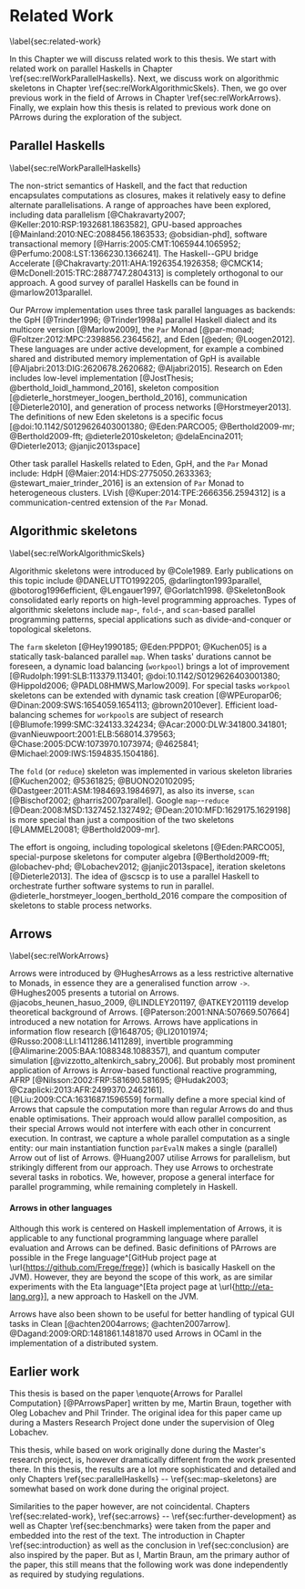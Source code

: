 # Related Work

\label{sec:related-work}

In this Chapter we will discuss related work to this thesis. We start with
related work on parallel Haskells in Chapter \ref{sec:relWorkParallelHaskells}. Next,
we discuss work on algorithmic skeletons in Chapter \ref{sec:relWorkAlgorithmicSkels}.
Then, we go over previous work in the field of Arrows in Chapter \ref{sec:relWorkArrows}.
Finally, we explain how this thesis is related to previous work done on PArrows
during the exploration of the subject.

## Parallel Haskells

\label{sec:relWorkParallelHaskells}

The non-strict semantics of Haskell, and the fact that reduction
encapsulates computations as closures, makes it relatively easy to
define alternate parallelisations. A range of approaches have been explored,
including data parallelism [@Chakravarty2007; @Keller:2010:RSP:1932681.1863582],
GPU-based approaches [@Mainland:2010:NEC:2088456.1863533; @obsidian-phd],
software transactional memory
[@Harris:2005:CMT:1065944.1065952; @Perfumo:2008:LST:1366230.1366241].
The Haskell--GPU bridge Accelerate
[@Chakravarty:2011:AHA:1926354.1926358; @CMCK14; @McDonell:2015:TRC:2887747.2804313]
is completely orthogonal to our approach.
A good survey of parallel Haskells can be found in @marlow2013parallel.

Our PArrow implementation uses three task parallel languages as backends:
the GpH [@Trinder1996; @Trinder1998a] parallel Haskell dialect
and its multicore version [@Marlow2009], the `Par` Monad
[@par-monad; @Foltzer:2012:MPC:2398856.2364562], and Eden [@eden; @Loogen2012].
These languages are under active development, for example a combined shared
and distributed memory implementation of GpH is available
[@Aljabri:2013:DIG:2620678.2620682; @Aljabri2015].
Research on Eden includes low-level implementation
[@JostThesis; @berthold_loidl_hammond_2016], skeleton composition
[@dieterle_horstmeyer_loogen_berthold_2016], communication [@Dieterle2010],
and generation of process networks [@Horstmeyer2013].
The definitions of new Eden skeletons is a specific focus
[@doi:10.1142/S0129626403001380; @Eden:PARCO05; @Berthold2009-mr; @Berthold2009-fft; @dieterle2010skeleton; @delaEncina2011; @Dieterle2013; @janjic2013space]

Other task parallel Haskells related to Eden, GpH, and the `Par`
Monad include: HdpH [@Maier:2014:HDS:2775050.2633363; @stewart_maier_trinder_2016] is an extension
of `Par` Monad to heterogeneous clusters. LVish [@Kuper:2014:TPE:2666356.2594312] is a
communication-centred extension of the `Par` Monad.

## Algorithmic skeletons

\label{sec:relWorkAlgorithmicSkels}

Algorithmic skeletons were introduced by @Cole1989.
Early publications on this topic include @DANELUTTO1992205, @darlington1993parallel, @botorog1996efficient, @Lengauer1997, @Gorlatch1998. 
@SkeletonBook consolidated early reports on high-level programming approaches.
Types of algorithmic skeletons include `map`-, `fold`-, and `scan`-based parallel
programming patterns, special applications such as divide-and-conquer or
topological skeletons.

The `farm` skeleton [@Hey1990185; @Eden:PPDP01; @Kuchen05] is a statically 
task-balanced parallel `map`. When tasks' durations cannot be foreseen,
a dynamic load balancing (`workpool`) brings a lot of improvement
[@Rudolph:1991:SLB:113379.113401; @doi:10.1142/S0129626403001380; @Hippold2006; @PADL08HMWS,Marlow2009].
For special tasks `workpool` skeletons can be extended with dynamic task
creation [@WPEuropar06; @Dinan:2009:SWS:1654059.1654113; @brown2010ever].
Efficient load-balancing schemes for `workpool`s are subject of research
[@Blumofe:1999:SMC:324133.324234; @Acar:2000:DLW:341800.341801; @vanNieuwpoort:2001:ELB:568014.379563; @Chase:2005:DCW:1073970.1073974; @4625841; @Michael:2009:IWS:1594835.1504186].

The `fold` (or `reduce`) skeleton was implemented in various skeleton libraries
[@Kuchen2002; @5361825; @BUONO20102095; @Dastgeer:2011:ASM:1984693.1984697],
as also its inverse, `scan` [@Bischof2002; @harris2007parallel].
Google `map`--`reduce` [@Dean:2008:MSD:1327452.1327492; @Dean:2010:MFD:1629175.1629198]
is more special than just a composition of the two skeletons [@LAMMEL20081; @Berthold2009-mr].

The effort is ongoing, including topological skeletons [@Eden:PARCO05],
special-purpose skeletons for computer algebra
[@Berthold2009-fft; @lobachev-phd; @Lobachev2012; @janjic2013space],
iteration skeletons [@Dieterle2013].
The idea of @scscp is to use a parallel Haskell to orchestrate further
software systems to run in parallel. @dieterle_horstmeyer_loogen_berthold_2016 
compare the composition of skeletons to stable process networks.

## Arrows

\label{sec:relWorkArrows}

Arrows were introduced by @HughesArrows as a less restrictive alternative to Monads,
in essence they are a generalised function arrow `->`. @Hughes2005 presents a
tutorial on Arrows. @jacobs_heunen_hasuo_2009, @LINDLEY201197, @ATKEY201119 develop
theoretical background of Arrows. [@Paterson:2001:NNA:507669.507664] introduced a
new notation for Arrows. Arrows have applications in information flow research
[@1648705; @LI20101974; @Russo:2008:LLI:1411286.1411289],
invertible programming [@Alimarine:2005:BAA:1088348.1088357],
and quantum computer simulation [@vizzotto_altenkirch_sabry_2006].
But probably most prominent application of Arrows is Arrow-based functional
reactive programming, AFRP [@Nilsson:2002:FRP:581690.581695; @Hudak2003; @Czaplicki:2013:AFR:2499370.2462161].
[@Liu:2009:CCA:1631687.1596559] formally define a more special kind of
Arrows that capsule the computation more than regular Arrows do and thus
enable optimisations. Their approach would allow parallel composition,
as their special Arrows would not interfere with each other in concurrent execution.
In contrast, we capture a whole parallel computation as a single entity: our main
instantiation function `parEvalN` makes a single (parallel) Arrow out of list of Arrows.
@Huang2007 utilise Arrows for parallelism, but strikingly different from our approach.
They use Arrows to orchestrate several tasks in robotics.
We, however, propose a general interface for parallel programming,
while remaining completely in Haskell.

#### Arrows in other languages
Although this work is centered on Haskell implementation of Arrows,
it is applicable to any functional programming language where parallel
evaluation and Arrows can be defined. Basic definitions of PArrows are
possible in the Frege language^[GitHub project page at \url{https://github.com/Frege/frege}]
(which is basically Haskell on the JVM).
However, they are beyond the scope of this work,
as are similar experiments with the Eta language^[Eta project page at \url{http://eta-lang.org}], 
a new approach to Haskell on the JVM.

Arrows have also been shown to be useful for better handling of typical
 GUI tasks in Clean [@achten2004arrows; @achten2007arrow].
@Dagand:2009:ORD:1481861.1481870 used Arrows in OCaml in the implementation
of a distributed system.

## Earlier work

This thesis is based on the paper \enquote{Arrows for Parallel Computation} [@PArrowsPaper]
written by me, Martin Braun, together with Oleg Lobachev and Phil Trinder. The original idea for this paper
came up during a Masters Research Project done under the supervision of Oleg Lobachev.

This thesis, while based on work originally done during the Master's research project, is,
however dramatically different from the work presented there. In this thesis, the results
are a lot more sophisticated and detailed and only Chapters \ref{sec:parallelHaskells} -- \ref{sec:map-skeletons}
are somewhat based on work done during the original project.

Similarities to the paper however, are not
coincidental. Chapters \ref{sec:related-work}, \ref{sec:arrows} -- \ref{sec:further-development} as well as Chapter \ref{sec:benchmarks}
were taken from the paper and embedded into the rest of the text. The introduction in Chapter
\ref{sec:introduction} as well as the conclusion in \ref{sec:conclusion}
are also inspired by the paper. But as I, Martin Braun, am the primary author of the paper,
this still means that the following work was done independently as required by studying regulations.



